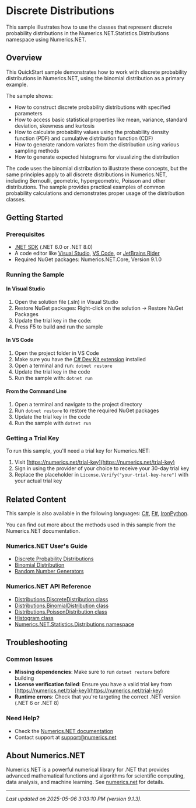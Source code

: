 # Discrete Distributions

This sample illustrates how to use the classes that represent discrete probability distributions in the Numerics.NET.Statistics.Distributions namespace using Numerics.NET.

## Overview

This QuickStart sample demonstrates how to work with discrete probability distributions in Numerics.NET, 
using the binomial distribution as a primary example.

The sample shows:
- How to construct discrete probability distributions with specified parameters
- How to access basic statistical properties like mean, variance, standard deviation, skewness and kurtosis
- How to calculate probability values using the probability density function (PDF) and cumulative 
  distribution function (CDF)
- How to generate random variates from the distribution using various sampling methods
- How to generate expected histograms for visualizing the distribution

The code uses the binomial distribution to illustrate these concepts, but the same principles apply to all
discrete distributions in Numerics.NET, including Bernoulli, geometric, hypergeometric, Poisson and other
distributions. The sample provides practical examples of common probability calculations and demonstrates
proper usage of the distribution classes.


## Getting Started

### Prerequisites

- [.NET SDK](https://dotnet.microsoft.com/download) (.NET 6.0 or .NET 8.0)
- A code editor like [Visual Studio](https://visualstudio.microsoft.com/), [VS Code](https://code.visualstudio.com/), or [JetBrains Rider](https://www.jetbrains.com/rider/)
- Required NuGet packages: Numerics.NET.Core, Version 9.1.0

### Running the Sample

#### In Visual Studio
1. Open the solution file (.sln) in Visual Studio
2. Restore NuGet packages: Right-click on the solution → Restore NuGet Packages
3. Update the trial key in the code:
4. Press F5 to build and run the sample

#### In VS Code

1. Open the project folder in VS Code
2. Make sure you have the [C# Dev Kit extension](https://marketplace.visualstudio.com/items?itemName=ms-dotnettools.csdevkit) installed
3. Open a terminal and run: `dotnet restore`
4. Update the trial key in the code 
5. Run the sample with: `dotnet run`

#### From the Command Line

1. Open a terminal and navigate to the project directory
2. Run `dotnet restore` to restore the required NuGet packages
3. Update the trial key in the code
4. Run the sample with `dotnet run`

### Getting a Trial Key

To run this sample, you'll need a trial key for Numerics.NET:

1. Visit [https://numerics.net/trial-key](https://numerics.net/trial-key)
2. Sign in using the provider of your choice to receive your 30-day trial key
3. Replace the placeholder in `License.Verify("your-trial-key-here")` with your actual trial key

## Related Content

This sample is also available in the following languages: 
[C#](https://github.com/NumericsDotNet/quickstart-csharp/tree/net6.0/statistics/probability-distributions/discrete-distributions), [F#](https://github.com/NumericsDotNet/quickstart-fsharp/tree/net6.0/statistics/probability-distributions/discrete-distributions), [IronPython](https://github.com/NumericsDotNet/quickstart-ironpython/tree/net6.0/statistics/probability-distributions/discrete-distributions).

You can find out more about the methods used in this sample from the Numerics.NET documentation.

### Numerics.NET User's Guide

- [Discrete Probability Distributions](https://numerics.netstatistics/discrete-distributions/discrete-probability-distributions)
- [Binomial Distribution](https://numerics.netstatistics/discrete-distributions/binomial-distribution)
- [Random Number Generators](https://numerics.netstatistics/random-numbers/random-number-generators)

### Numerics.NET API Reference

- [Distributions.DiscreteDistribution class](https://numerics.net/documentation/latest/reference/numerics.net.statistics.distributions.discretedistribution)
- [Distributions.BinomialDistribution class](https://numerics.net/documentation/latest/reference/numerics.net.statistics.distributions.binomialdistribution)
- [Distributions.PoissonDistribution class](https://numerics.net/documentation/latest/reference/numerics.net.statistics.distributions.poissondistribution)
- [Histogram class](https://numerics.net/documentation/latest/reference/numerics.net.dataanalysis.histogram)
- [Numerics.NET.Statistics.Distributions namespace](https://numerics.net/documentation/latest/reference/numerics.net.statistics.distributions)


## Troubleshooting

### Common Issues

- **Missing dependencies**: Make sure to run `dotnet restore` before building
- **License verification failed**: Ensure you have a valid trial key from [https://numerics.net/trial-key](https://numerics.net/trial-key)
- **Runtime errors**: Check that you're targeting the correct .NET version (.NET 6 or .NET 8)

### Need Help?

- Check the [Numerics.NET documentation](https://numerics.net/documentation/)
- Contact support at [support@numerics.net](mailto:support@numerics.net?subject=DiscreteDistributions%20QuickStart%20Sample%20%28Visual+Basic%29)

## About Numerics.NET

Numerics.NET is a powerful numerical library for .NET that provides advanced mathematical 
functions and algorithms for scientific computing, data analysis, and machine learning.
See [numerics.net](https://numerics.net) for details.

---

_Last updated on 2025-05-06 3:03:10 PM (version 9.1.3)._
